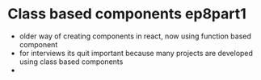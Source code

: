 # Class based components ep8part1
- older way of creating components in react, now using function based component
- for interviews its quit important because many projects are developed using class based components
- 
